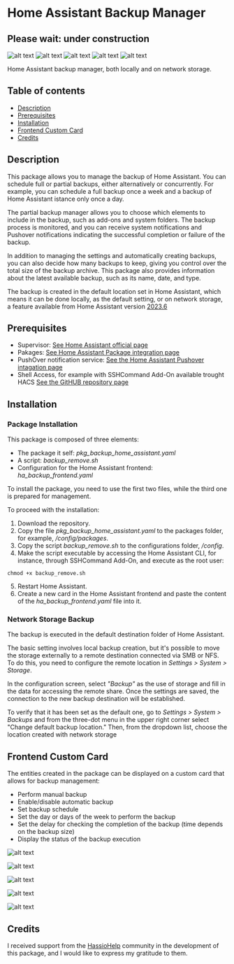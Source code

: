 # Home Assistant Backup Manager
## Please wait: under construction

![alt text](https://badgen.net/badge/release/v.1.0/green?) ![alt text](https://badgen.net/badge/platform/HomeAssistant/blue?) ![alt text](https://badgen.net/badge/required/Supervisor/red?) ![alt text](https://badgen.net/badge/code/yaml/pink?) ![alt text](https://badgen.net/badge/license/GPL-3.0/orange?)

Home Assistant backup manager, both locally and on network storage.

## Table of contents
* [Description](#description)
* [Prerequisites](#prerequisites)
* [Installation](#installation)
* [Frontend Custom Card](#frontend-custom-card)
* [Credits](#credits)

## Description

This package allows you to manage the backup of Home Assistant. You can schedule full or partial backups, either alternatively or concurrently. For example, you can schedule a full backup once a week and a backup of Home Assistant istance only once a day.

The partial backup manager allows you to choose which elements to include in the backup, such as add-ons and system folders. The backup process is monitored, and you can receive system notifications and Pushover notifications indicating the successful completion or failure of the backup.

In addition to managing the settings and automatically creating backups, you can also decide how many backups to keep, giving you control over the total size of the backup archive. This package also provides information about the latest available backup, such as its name, date, and type.

The backup is created in the default location set in Home Assistant, which means it can be done locally, as the default setting, or on network storage, a feature available from Home Assistant version [2023.6](https://www.home-assistant.io/blog/2023/06/07/release-20236/#connect-and-use-your-existing-network-storage)

## Prerequisites

* Supervisor: [See Home Assistant official page](https://www.home-assistant.io/integrations/hassio/)
* Pakages: [See Home Assistant Package integration page](https://www.home-assistant.io/docs/configuration/packages/)
* PushOver notification service: [See the Home Assistant Pushover intagation page](https://www.home-assistant.io/integrations/pushover/)
* Shell Access, for example with SSHCommand Add-On available trought HACS [See the GitHUB repository page](https://github.com/AlexxIT/SSHCommand)

## Installation
### Package Installation
This package is composed of three elements:

* The package it self: _pkg_backup_home_assistant.yaml_
* A script: _backup_remove.sh_
* Configuration for the Home Assistant frontend: _ha_backup_frontend.yaml_

To install the package, you need to use the first two files, while the third one is prepared for management.

To proceed with the installation:
1. Download the repository.
2. Copy the file _pkg_backup_home_assistant.yaml_ to the packages folder, for example, _/config/packages_.
3. Copy the script _backup_remove.sh_ to the configurations folder, _/config_.
4. Make the script executable by accessing the Home Assistant CLI, for instance, through SSHCommand Add-On, and execute as the root user:
```
chmod +x backup_remove.sh
```
5. Restart Home Assistant.
6. Create a new card in the Home Assistant frontend and paste the content of the _ha_backup_frontend.yaml_ file into it.


### Network Storage Backup
The backup is executed in the default destination folder of Home Assistant.

The basic setting involves local backup creation, but it's possible to move the storage externally to a remote destination connected via SMB or NFS.
To do this, you need to configure the remote location in _Settings > System > Storage_.

In the configuration screen, select _"Backup"_ as the use of storage and fill in the data for accessing the remote share. Once the settings are saved, the connection to the new backup destination will be established.

To verify that it has been set as the default one, go to _Settings > System > Backups_ and from the three-dot menu in the upper right corner select "Change default backup location."
Then, from the dropdown list, choose the location created with network storage



## Frontend Custom Card

The entities created in the package can be displayed on a custom card that allows for backup management:
* Perform manual backup
* Enable/disable automatic backup
* Set backup schedule
* Set the day or days of the week to perform the backup
* Set the delay for checking the completion of the backup (time depends on the backup size)
* Display the status of the backup execution



![alt text](https://github.com/paolo-hub/Home-Assistant-Backup-Manager/blob/main/images/Basic%20Frontend.jpg)

![alt text](https://github.com/paolo-hub/Home-Assistant-Backup-Manager/blob/main/images/Detailed%20Frontend.jpg)

![alt text](https://github.com/paolo-hub/Home-Assistant-Backup-Manager/blob/main/images/Full%20Backup%20Settings.jpg)

![alt text](https://github.com/paolo-hub/Home-Assistant-Backup-Manager/blob/main/images/Partial%20Backup%20Settings.jpg)

![alt text](https://github.com/paolo-hub/Home-Assistant-Backup-Manager/blob/main/images/Retained%20Backup%20Settings.jpg)

## Credits

I received support from the [HassioHelp](https://t.me/HassioHelp) community in the development of this package, and I would like to express my gratitude to them.
